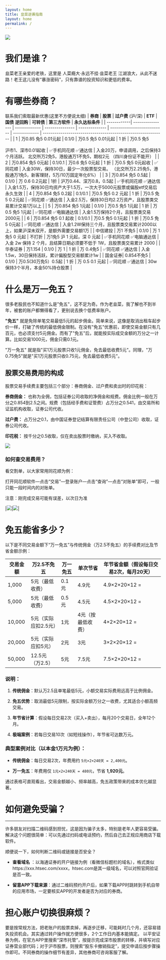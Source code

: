 ```yaml
---
layout: home
title: 韭菜逆袭指南
layout: home
permalink: /
---
```

![](http://pic.iyzi.cloud/picgo/20250306111906.jpg)
# 我们是谁？
韭菜老王亲爱的老铁，这里是 人菜瘾大·永远不挂·韭菜老王
江湖浪大，从此不迷路！老王这儿没有“暴涨密码”，只有靠谱的投资知识和更低的费率。
# 有哪些券商？
联系我们索取最新优惠(这里不方便说太细)
| **券商**         | **股票**           | **过户费** (沪/深) | **ETF**         | **国债** **逆回购** | **可转债**                     | **第三方软件**     | **永久达标条件**                                                    |
| ------------| ---------------- | ------------- | --------------- | -------------- | --------------------------- | ------------- | ------------------------------------------------------------- |
| 1                   | 万0.85 免5 0.01元起  | 0.1/0         | 万0.5 免5 0.01元起  | 1 折            | 万0.5 免5<br><br>沪市1、深市0.01起收 | ✅手机同花顺 ✅通达信   | 入金20万，申请调用，之后保持3个月活跃。 北交所万2免5，港股通万1不免5，期权2元 （四川身份证不能开）        |
| 2                   | 万0.854 免5 0元起    | 0.1/0.1       | 万0.6 免5 0元起     | 1 折            | 万0.5 免5 0元起收                | ✅同花顺          | 入金30W，保持30日，最少一次股票型交易。 （北交所万2.25免5，港股通万1免5，新客理财，5万/10万固定年化6%） |
| 3                   | 万0.854 免5 0.5起   | 0.1/0         | 万 0.6 0.2元起     | 1折             | 沪万0.44、深万0.8，0.5起           | ✅手机同花顺 ✅通达信   | 入金1.5万，保持30日均资产大于1.5万，一次大于5000元股票或偏股etf交易后永久生效                |
| 4                   | 万0.854 免5 0.2起   | 0.1/0.1       | 万0.5 免5 0.2 元起  | 1 折            | 万0.5 免5 0.2元起               | ✅同花顺 ✅通达信     | 入金2.5万，保持30日均2.2万资产，且股票类交易累计交易1万以上                            |
| 5                   | 万0.854 免5 1元起    | 0.1/0         | 万0.5 免5 1元起     | 1 折            | 万0.5 免5 1元起                 | ✅同花顺 ✅电脑通达信   | 入金1.5万保持2个月，且股票类交易 2000元                                      |
| 6                   | 万0.854 免5 0.1 起收 | 0.1/0.1       | 万0.5 免5 0.1元起   | 1 折            | 万0.5 免5 0元起                 | ✅同花顺 ✅通达信     | 入金1.2W保持三个月，且股票类交易累计2000以上，如果沪深未双开，是额外需要交易额1万                 |
| 中信建投 | 万1 不免5           | 0.1/0         | 万 1免5 0 元起      | 不打折            | 万1免5 沪 1 元起，深 0 元起          | ✅手机同花顺 ✅电脑通达信 | 入金 2w 保持 2 个月，且结算日期必须要不低于 1W，且股票类交易累计 2000                    |
| 华泰证券  | 万1.154           | 0.1/0         | 万 1             | 1 折            | 万 0.4免5                     | ✅同花顺 ✅通达信     | 入金1.5w，30日保持活跃，累计偏股型交易额累计1w                                   |
| 国金证券| 0.854不免5         | 0.1/0         | 万0.5(30万免5）0.5起 | 1 折            | 万 0.5 0.1 元起                | ✅同花顺 ✅通达信     | 30w保持3个半月，本金50%持仓股票                                           |


# 什么是万一免五？
很多老股民也不知道什么是"免五"，这不足为奇。作为老韭菜，我了解也不到半年，被套的账户都懒得看了，更别说去换个低费率账户。

**"免五"** 就是免除单笔交易最低5元的起步佣金。简单来说，这像是取消出租车起步价一样，打破了传统的最低佣金限制。在没有"免五"优惠前，即使交易金额只有几百元，也必须支付5元佣金。而有了"免五"后，就能按实际成交金额的万分之一计算。比如交易1000元，佣金只需0.1元。

"万一免五" 就是指"买1万元股票只收1元佣金，免去最低收费5元"。同理，"万0.75免5"就是"买1万元股票只收0.75元，免去最低收费5元"。

## 股票交易费用的构成
股票交易手续费主要包括三个部分：券商佣金、过户费和卖出时的印花税：

**券商佣金：** 也称为全佣，包括证券公司收取的净佣金和规费。佣金比例一般在万分之0.854到2.5之间。规费（包括经手费和证管费）占万分之0.541，由交易所和证监机构收取，证券公司代收。

**过户费：** 占万分之0.1，由中国证券登记结算有限责任公司（中登公司）收取，证券公司代收。

**印花税：** 按千分之0.5收取，仅在卖出股票时缴纳，买入不收取。

![](https://new-notion-1315843248.cos.ap-guangzhou.myqcloud.com/wechat/5e73b29e-18bf-418a-bfe2-8363f596114a.jpg)
### 如何查交易费用？
看交割单，以大家常用同花顺为例：

打开同花顺软件—点击“交易”—登录账户—点击“查询”—点击“对账单”即可，一般只能一段时间内的对账单。

注意：刚完成交易可能有误差，以次日为准


|![](https://new-notion-1315843248.cos.ap-guangzhou.myqcloud.com/wechat/67defd8d-5da9-4a5a-9a62-cc7644ceed06.jpg)|![](https://new-notion-1315843248.cos.ap-guangzhou.myqcloud.com/wechat/601ae3c8-0366-46d0-904f-219d671b1a9c.jpg)|


# 免五能省多少？
以下是不同交易金额下“万一免五”与传统佣金（万2.5不免五）的手续费对比及节省金额示例：

|交易金额|万2.5不免五|万一免五|单次节省|年节省金额（假设每日交易2次，每月20天）|
|----|----|----|----|----|
|1,000|5元（最低收费）|0.1元|4.9元|4.9×2×20×12 = |**2,352元**|
|5,000|5元（最低收费）|0.5元|4.5元|4.5×2×20×12 = |**2,160元**|
|10,000|5元（实际应扣2.5元）|1元|4元（按最低收费）|4×2×20×12 = |**1,920元**|
|20,000|5元（实际应扣5元）|2元|3元|3×2×20×12 = |**1,440元**|
|50,000|12.5元（万2.5）|5元|7.5元|7.5×2×20×12 = |**3,600元**|

### 说明：
1. **传统佣金**：默认万2.5且单笔最低5元，小额交易实际费用远高于比例佣金。

1. **免五优势**：取消最低5元限制，按实际金额万分之一收费，尤其适合小额高频交易。

1. **年节省计算**：假设每日交易2次（买入+卖出），每月20个交易日，全年12个月。

1. **极端案例**：若每日交易10次（如短线操作），年节省可达数万元。

### 典型案例对比（以本金1万元为例）：
- **传统佣金**：每日交易2次，年费用约 `5元×2×240天 = 2,400元`。

- **万一免五**：年费用仅 `1元×2×240天 = 480元`，节省 **1,920元**。

通过表格可直观看出，交易金额越小、频率越高，免五政策带来的成本优化越显著。

# 如何避免受骗？
---
许多朋友对扫描二维码感到担忧，这是因为骗子太多，特别是老年人更容易受骗。解决这个问题很简单：可以先通过扫码或电话预约，然后自己去正规应用商店下载软件。

顺便说一下，如何判断二维码或链接是否安全？

- **查看域名** ：以海通证券的开户链接为例（看微信标题栏的域名），格式类似https://xxx.htsec.com/xxxx，htsec.com是其一级域名，可以对照官网验证是否一致。

- **留意APP下载来源**：通过二维码预约开户后，如果下载APP时跳转到手机自带的应用市场，一定要核实APP的开发者是否为对应的券商。

# 担心账户切换很麻烦？
要是按常规方法，把老账户的股票卖掉，再逐步迁移，可能耗时几个月，还容易错失投资机会。其实通过转户操作就方便很多，2个工作日内基本能搞定。
以平安证券为例，在官方APP里搜索“深市托管”，按提示完成深市股票的转移，并填写对应证券营业部代码；对于沪市股票，则搜索“股东卡撤销指定”，提交申请后按步骤操作即可。不同券商的操作细节有差异，其他券商可咨询客服了解。

